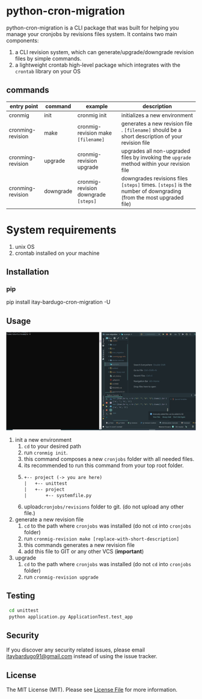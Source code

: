 # python-cron-migration
python-cron-migration is a CLI package that was built for helping you manage your cronjobs by revisions files system.
It contains two main components:
1. a CLI revision system, which can generate/upgrade/downgrade revision files by simple commands.
2. a lightweight crontab high-level package which integrates with the `crontab` library on your OS


## commands 
| entry point | command | example | description |
| ----------- |---------|------|-------------|
| cronmig | init | cronmig init | initializes a new environment |
| cronming-revision | make | cronmig-revision make `[filename]` | generates a new revision file . `[filename]` should be a short description of your revision file|
| cronming-revision | upgrade | cronmig-revision upgrade | upgrades all non-upgraded files by invoking the `upgrade` method within your revision file |
| cronming-revision | downgrade | cronmig-revision downgrade `[steps]`  | downgrades revisions files `[steps]` times. `[steps]` is the number of downgrading (from the most upgraded file) | 

 

# System requirements
1. unix OS
2. crontab installed on your machine 

## Installation

### pip
pip install itay-bardugo-cron-migration -U


## Usage
![](docs/readme.gif)
1. init a new environment
    1. `cd` to your desired path
    1. run `cronmig init`.
    1. this command composes a new `cronjobs` folder with all needed files.
    1. its recommended to run this command from your top root folder.
    1. 
        ```
        +-- project (-> you are here)
        |   +-- unittest
        |   +-- project
        |       +-- systemfile.py
        ```
   1. upload`cronjobs/revisions` folder to git. (do not upload any other file.)
1. generate a new revision file
    1. `cd` to the path where `cronjobs` was installed (do not `cd` into `cronjobs` folder)
    1.  run `cronmig-revision make [replace-with-short-description]`
    1.  this commands generates a new revision file
    1.  add this file to GIT or any other VCS (**important**)
1. upgrade 
    1. `cd` to the path where `cronjobs` was installed (do not `cd` into `cronjobs` folder)
    1.  run `cronmig-revision upgrade`

## Testing

``` bash
 cd unittest
 python application.py ApplicationTest.test_app  
```

## Security

If you discover any security related issues, please email itaybardugo91@gmail.com instead of using the issue tracker.


## License

The MIT License (MIT). Please see [License File](LICENSE) for more information.
